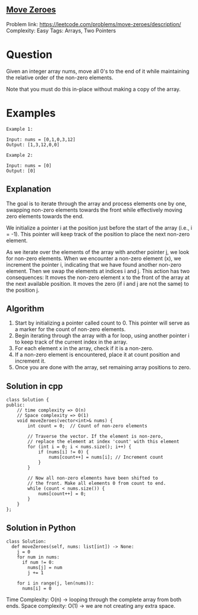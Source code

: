 ## [Move Zeroes](https://leetcode.com/problems/move-zeroes/)

Problem link: https://leetcode.com/problems/move-zeroes/description/
Complexity: Easy 
Tags: Arrays, Two Pointers


# Question

Given an integer array nums, move all 0's to the end of it while maintaining the relative order of the non-zero elements.

Note that you must do this in-place without making a copy of the array.


# Examples

    Example 1:

    Input: nums = [0,1,0,3,12]
    Output: [1,3,12,0,0]

    Example 2:

    Input: nums = [0]
    Output: [0]

## Explanation

The goal is to iterate through the array and process elements one by one, swapping non-zero elements towards the front while effectively moving zero elements towards the end.

We initialize a pointer i at the position just before the start of the array (i.e., i = -1). This pointer will keep track of the position to place the next non-zero element.

As we iterate over the elements of the array with another pointer j, we look for non-zero elements. When we encounter a non-zero element (x), we increment the pointer i, indicating that we have found another non-zero element. Then we swap the elements at indices i and j. This action has two consequences:
    It moves the non-zero element x to the front of the array at the next available position.
    It moves the zero (if i and j are not the same) to the position j.

## Algorithm

1. Start by initializing a pointer called count to 0. This pointer will serve as a marker for the count of non-zero elements.
2. Begin iterating through the array with a for loop, using another pointer i to keep track of the current index in the array. 
3. For each element x in the array, check if it is a non-zero. 
4. If a non-zero element is encountered, place it at count position and increment it.
5. Once you are done with the array, set remaining array positions to zero.


## Solution in cpp
```
class Solution {
public:
    // time complexity => O(n)
    // Space complexity => O(1)
    void moveZeroes(vector<int>& nums) {
        int count = 0;  // Count of non-zero elements

        // Traverse the vector. If the element is non-zero,
        // replace the element at index 'count' with this element
        for (int i = 0; i < nums.size(); i++) {
            if (nums[i] != 0) {
                nums[count++] = nums[i]; // Increment count
            }
        }

        // Now all non-zero elements have been shifted to
        // the front. Make all elements 0 from count to end.
        while (count < nums.size()) {
            nums[count++] = 0;
        }
    }
};
```

## Solution in Python
```
class Solution:
  def moveZeroes(self, nums: list[int]) -> None:
    j = 0
    for num in nums:
      if num != 0:
        nums[j] = num
        j += 1

    for i in range(j, len(nums)):
      nums[i] = 0
```

Time Complexity: O(n) -> looping through the complete array from both ends.
Space complexity: O(1) -> we are not creating any extra space. 	
